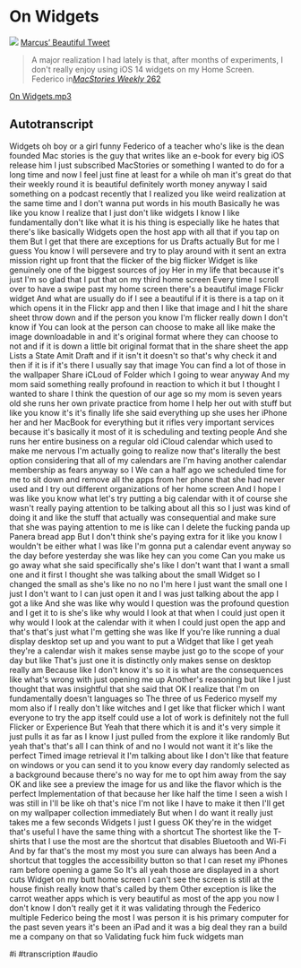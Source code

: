 # On Widgets
![](On%20Widgets/Photo%20Mar%2024,%202021%20at%20040202.jpg)
[Marcus’ Beautiful Tweet](https://twitter.com/sentreh/status/1374645403941965832)



> A major realization I had lately is that, after months of experiments, I don't really enjoy using iOS 14 widgets on my Home Screen.  
Federico in[*MacStories Weekly* 262](https://mailchi.mp/macstories/riu3gy8q7g38y54g3yru8gr3yqfgryf8tgry83tgy8urq)

<a href='On%20Widgets.mp3'>On Widgets.mp3</a>
## Autotranscript
Widgets oh boy or a girl funny Federico of a teacher who's like is the dean founded Mac stories is the guy that writes like an e-book for every big iOS release him I just subscribed MacStories or something I wanted to do for a long time and now I feel just fine at least for a while oh man it's great do that their weekly round it is beautiful definitely worth money anyway I said something on a podcast recently that I realized you like weird realization at the same time and I don't wanna put words in his mouth Basically he was like you know I realize that I just don't like widgets I know I like fundamentally don't like what it is his thing is especially like he hates that there's like basically Widgets open the host app with all that if you tap on them But I get that there are exceptions for us Drafts actually But for me I guess You know I will persevere and try to play around with it sent an extra mission right up front that the flicker of the big flicker Widget is like genuinely one of the biggest sources of joy Her in my life that because it's just I'm so glad that I put that on my third home screen Every time I scroll over to have a swipe past my home screen there's a beautiful image Flickr widget And what are usually do if I see a beautiful if it is there is a tap on it which opens it in the Flickr app and then I like that image and I hit the share sheet throw down and if the person you know I'm flicker really down I don't know if You can look at the person can choose to make all like make the image downloadable in and it's original format where they can choose to not and if it is down a little bit original format that in the share sheet the app Lists a State Amit Draft and if it isn't it doesn't so that's why check it and then if it is if it's there I usually say that image You can find a lot of those in the wallpaper Share iCLoud of Folder which I going to wear anyway And my mom said something really profound in reaction to which it but I thought I wanted to share I think the question of our age so my mom is seven years old she runs her own private practice from home I help her out with stuff but like you know it's it's finally life she said everything up she uses her iPhone her and her MacBook for everything but it rifles very important services because it's basically it most of it is scheduling and texting people And she runs her entire business on a regular old iCloud calendar which used to make me nervous I'm actually going to realize now that's literally the best option considering that all of my calendars are I'm having another calendar membership as fears anyway so I We can a half ago we scheduled time for me to sit down and remove all the apps from her phone that she had never used and I try out different organizations of her home screen And I hope I was like you know what let's try putting a big calendar with it of course she wasn't really paying attention to be talking about all this so I just was kind of doing it and like the stuff that actually was consequential and make sure that she was paying attention to me is like can I delete the fucking panda up Panera bread app But I don't think she's paying extra for it like you know I wouldn't be either what I was like I'm gonna put a calendar event anyway so the day before yesterday she was like hey can you come Can you make us go away what she said specifically she's like I don't want that I want a small one and it first I thought she was talking about the small Widget so I changed the small as she's like no no no I'm here I just want the small one I just I don't want to I can just open it and I was just talking about the app I got a like And she was like why would I question was the profound question and I get it to is she's like why would I look at that when I could just open it why would I look at the calendar with it when I could just open the app and that's that's just what I'm getting she was like If you're like running a dual display desktop set up and you want to put a Widget that like I get yeah they're a calendar wish it makes sense maybe just go to the scope of your day but like That's just one it is distinctly only makes sense on desktop really am Because like I don't know it's so it is what are the consequences like what's wrong with just opening me up Another's reasoning but like I just thought that was insightful that she said that OK I realize that I'm on fundamentally doesn't languages so The three of us Federico myself my mom also if I really don't like witches and I get like that flicker which I want everyone to try the app itself could use a lot of work is definitely not the full Flicker or Experience But Yeah that there which it is and it's very simple it just pulls it as far as I know I just pulled from the explore it like randomly But yeah that's that's all I can think of and no I would not want it it's like the perfect Timed image retrieval it I'm talking about like I don't like that feature on windows or you can send it to you know every day randomly selected as a background because there's no way for me to opt him away from the say OK and like see a preview the image for us and like the flavor which is the perfect Implementation of that because her like half the time I seen a wish I was still in I'll be like oh that's nice I'm not like I have to make it then I'll get on my wallpaper collection immediately But when I do want it really just takes me a few seconds Widgets I just I guess OK they're in the widget that's useful I have the same thing with a shortcut The shortest like the T-shirts that I use the most are the shortcut that disables Bluetooth and Wi-Fi And by far that's the most my most you sure can always has been And a shortcut that toggles the accessibility button so that I can reset my iPhones ram before opening a game So It's all yeah those are displayed in a short cuts Widget on my butt home screen I can't see the screen is still at the house finish really know that's called by them Other exception is like the carrot weather apps which is very beautiful as most of the app you now I don't know I don't really get it it was validating through the Federico multiple Federico being the most I was person it is his primary computer for the past seven years it's been an iPad and it was a big deal they ran a build me a company on that so Validating fuck him fuck widgets man

#i #transcription #audio